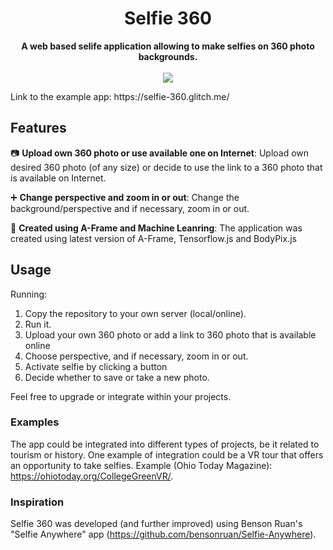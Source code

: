 <h1 align="center">Selfie 360</h1>
<p align="center"><b>A web based selife application allowing to make selfies on 360 photo backgrounds.</b><br><br>
<img src="https://raw.githubusercontent.com/akbartus/selfie360/main/images/example_screenshot.jpg">
</p>
Link to the example app: https://selfie-360.glitch.me/


## Features

:camera: **Upload  own 360 photo or use available one on Internet**: Upload own desired 360 photo (of any size) or decide to use the link to a 360 photo that is available on Internet.

:heavy_plus_sign: **Change perspective and zoom in or out**: Change the background/perspective and if necessary, zoom in or out.

:wrench: **Created using A-Frame and Machine Leanring**: The application was created using latest version of A-Frame, Tensorflow.js and BodyPix.js

## Usage
Running:
1. Copy the repository to your own server (local/online). 
2. Run it.
3. Upload your own 360 photo or add a link to 360 photo that is available online
4. Choose perspective, and if necessary, zoom in or out. 
5. Activate selfie by clicking a button
6. Decide whether to save or take a new photo.

Feel free to upgrade or integrate within your projects. 

### Examples
The app could be integrated into different types of projects, be it related to tourism or history. One example of integration could be a VR tour that offers an opportunity to take selfies. Example (Ohio Today Magazine): https://ohiotoday.org/CollegeGreenVR/. 

### Inspiration
Selfie 360 was developed (and further improved) using Benson Ruan's "Selfie Anywhere" app (https://github.com/bensonruan/Selfie-Anywhere).
